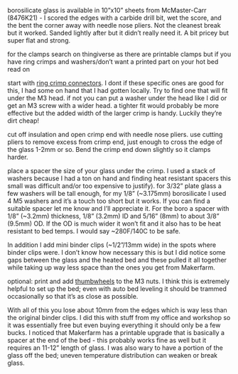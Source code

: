 borosilicate glass is available in 10”x10” sheets from McMaster-Carr (8476K21) - I scored the edges with a carbide drill bit, wet the score, and the bent the corner away with needle nose pliers. Not the cleanest break but it worked. Sanded lightly after but it didn’t really need it. A bit pricey but super flat and strong.

for the clamps search on thingiverse as there are printable clamps but if you have ring crimps and washers/don’t want a printed part on your hot bed read on

start with [ring crimp connectors](http://www.amazon.com/Shipping-Insulated-Connector-Electrical-Terminal/dp/B00FZK910K/ref=sr_1_7?ie=UTF8&qid=1452914872&sr=8-7&keywords=crimp+connector+ring).
I dont if these specific ones are good for this, I had some on hand that I had gotten locally. Try to find one that will fit under the M3 head. if not you can put a washer under the head like I did or get an M3 screw with a wider head. a tighter fit would probably be more effective but the added width of the larger crimp is handy. Luckily they’re dirt cheap!

cut off insulation and open crimp end with needle nose pliers. use cutting pliers to remove excess from crimp end, just enough to cross the edge of the glass 1-2mm or so. Bend the crimp end down slightly so it clamps harder.

place a spacer the size of your glass under the crimp. I used a stack of washers because I had a ton on hand and finding heat resistant spacers this small was difficult and/or too expensive to justify). for 3/32” plate glass a few washers will be tall enough, for my 1/8” (~3.175mm) borosilicate I used 4 M5 washers and it’s a touch too short but it works. If you can find a suitable spacer let me know and I’ll appreciate it. For the boro a spacer with 1/8” (~3.2mm) thickness, 1/8” (3.2mm) ID and 5/16” (8mm) to about 3/8” (9.5mm) OD. If the OD is much wider it won’t fit and it also has to be heat resistant to bed temps. I would say ~280F/140C to be safe.

In addition I add mini binder clips (~1/2”/13mm wide) in the spots where binder clips were. I don’t know how necessary this is but I did notice some gaps between the glass and the heated bed and these pulled it all together while taking up way less space than the ones you get from Makerfarm. 

optional: print and add [thumbwheels](http://www.thingiverse.com/thing:874155) to the M3 nuts. I think this is extremely helpful to set up the bed; even with auto bed leveling it should be trammed occasionally so that it’s as close as possible. 

With all of this you lose about 10mm from the edges which is way less than the original binder clips. I did this with stuff from my office and workshop so it was essentially free but even buying everything it should only be a few bucks. I noticed that Makerfarm has a printable upgrade that is basically a spacer at the end of the bed - this probably works fine as well but it requires an 11-12” length of glass. I was also wary to have a portion of the glass off the bed; uneven temperature distribution can weaken or break glass.
